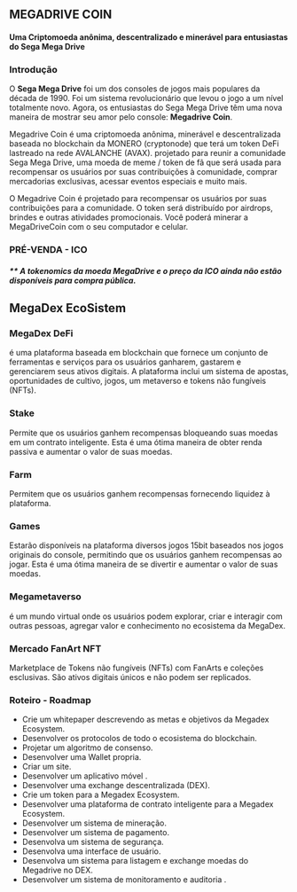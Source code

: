 ## MEGADRIVE COIN
#### Uma Criptomoeda anônima, descentralizado e minerável para entusiastas do Sega Mega Drive

### Introdução
O **Sega Mega Drive** foi um dos consoles de jogos mais populares da década de 1990. Foi um sistema revolucionário que levou o jogo a um nível totalmente novo. Agora, os entusiastas do Sega Mega Drive têm uma nova maneira de mostrar seu amor pelo console: **Megadrive Coin**.

Megadrive Coin é uma criptomoeda anônima, minerável e descentralizada baseada no blockchain da MONERO (cryptonode) que terá um token DeFi lastreado na rede AVALANCHE (AVAX). projetado para reunir a comunidade Sega Mega Drive, uma moeda de meme / token de fã que será usada para recompensar os usuários por suas contribuições à comunidade, comprar mercadorias exclusivas, acessar eventos especiais e muito mais.

O Megadrive Coin é projetado para recompensar os usuários por suas contribuições para a comunidade. O token será distribuído por airdrops, brindes e outras atividades promocionais. Você poderá minerar a MegaDriveCoin com o seu computador e celular.

### PRÉ-VENDA - ICO
##### ** A tokenomics da moeda MegaDrive e o preço da ICO ainda não estão disponíveis para compra pública. 

## MegaDex EcoSistem

### MegaDex DeFi
é uma plataforma baseada em blockchain que fornece um conjunto de ferramentas e serviços para os usuários ganharem, gastarem e gerenciarem seus ativos digitais. A plataforma inclui um sistema de apostas, oportunidades de cultivo, jogos, um metaverso e tokens não fungíveis (NFTs).

### Stake
Permite que os usuários ganhem recompensas bloqueando suas moedas em um contrato inteligente. Esta é uma ótima maneira de obter renda passiva e aumentar o valor de suas moedas.

### Farm
Permitem que os usuários ganhem recompensas fornecendo liquidez à plataforma. 

### Games
Estarão disponíveis na plataforma diversos jogos 15bit baseados nos jogos originais do console, permitindo que os usuários ganhem recompensas ao jogar. Esta é uma ótima maneira de se divertir e aumentar o valor de suas moedas.

### Megametaverso
é um mundo virtual onde os usuários podem explorar, criar e interagir com outras pessoas, agregar valor e conhecimento no ecosistema da MegaDex.

### Mercado FanArt NFT
Marketplace de Tokens não fungíveis (NFTs) com FanArts e coleções esclusivas. São ativos digitais únicos e não podem ser replicados. 

### Roteiro - Roadmap
* Crie um whitepaper descrevendo as metas e objetivos da Megadex Ecosystem.
* Desenvolver os protocolos de todo o ecosistema do blockchain.
* Projetar um algoritmo de consenso.
* Desenvolver uma Wallet propria.
* Criar um site.
* Desenvolver um aplicativo móvel .
* Desenvolver uma exchange descentralizada (DEX).
* Crie um token para a Megadex Ecosystem.
* Desenvolver uma plataforma de contrato inteligente para a Megadex Ecosystem.
* Desenvolver um sistema de mineração.
* Desenvolver um sistema de pagamento.
* Desenvolva um sistema de segurança.
* Desenvolva uma interface de usuário.
* Desenvolva um sistema para listagem e exchange moedas do Megadrive no DEX.
* Desenvolver um sistema de monitoramento e auditoria .
